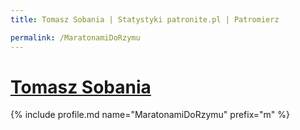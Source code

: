 ```yaml
---
title: Tomasz Sobania | Statystyki patronite.pl | Patromierz

permalink: /MaratonamiDoRzymu
---
```


# [Tomasz Sobania](https://patronite.pl/MaratonamiDoRzymu)

{% include profile.md name="MaratonamiDoRzymu" prefix="m" %}
